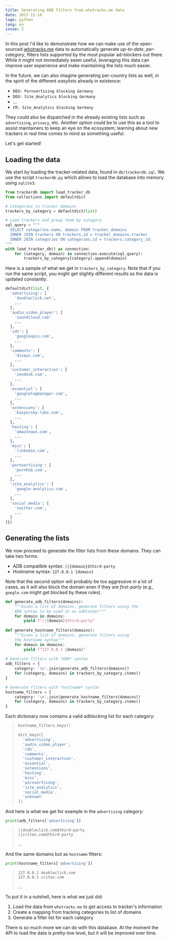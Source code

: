 ```yaml
---
title: Generating ADB filters from whotracks.me data
date: 2017-11-16
logo: python
lang: en
issue: 2
---
```


In this post I'd like to demonstrate how we can make use of the
open-sourced [whotracks.me](https://whotracks.me) data to automatically
generate *up-to-date*, *per-category*, filters lists supported by the
most popular ad-blockers out there. While it might not immediately
seem useful, leveraging this data can improve user experience and make
maintaining the lists much easier.

In the future, we can also imagine generating per-country lists as well,
in the spirit of the different *easylists* already in existence:

* `DEU: Pornvertising blocking Germany`
* `DEU: Site_Analytics blocking Germany`
* ...
* `FR: Site_Analytics blocking Germany`

They could also be dispatched in the already existing lists such as
`advertising`, `privacy`, etc. Another option could be to use this as
a tool to assist maintainers to keep an eye on the ecosystem; learning
about new trackers in real time comes to mind as something useful.

Let's get started!

## Loading the data

We start by loading the tracker-related data, found in `db/trackerdb.sql`. We
use the script `trackerdb.py` which allows to load the database into memory
using `sqlite3`:

```python
from trackerdb import load_tracker_db
from collections import defaultdict

# Categories to tracker domains
trackers_by_category = defaultdict(list)

# Load trackers and group them by category
sql_query = """
  SELECT categories.name, domain FROM tracker_domains
  INNER JOIN trackers ON trackers.id = tracker_domains.tracker
  INNER JOIN categories ON categories.id = trackers.category_id;
"""
with load_tracker_db() as connection:
    for (category, domain) in connection.execute(sql_query):
        trackers_by_category[category].append(domain)
```

Here is a sample of what we get in `trackers_by_category`. Note that if
you run the same script, you might get slightly different results as the
data is updated constantly:

```python
defaultdict(list, {
  'advertising': [
    'doubleclick.net',
    ...
  ],
  'audio_video_player': [
    'soundcloud.com'
    ...
  ],
  'cdn': [
    'googleapis.com',
    ...
  ],
  'comments': [
    'disqus.com',
    ...
  ],
  'customer_interaction': [
    'zendesk.com',
    ...
  ],
  'essential': [
    'googletagmanager.com',
    ...
  ],
  'extensions': [
    'kaspersky-labs.com',
    ...
  ],
  'hosting': [
    'amazonaws.com',
    ...
  ],
  'misc': [
    'linkedin.com',
    ...
  ],
  'pornvertising': [
    'pornhub.com',
    ...
  ],
  'site_analytics': [
    'google-analytics.com',
    ...
  ],
  'social_media': [
    'twitter.com',
    ...
  ]
]})
```

## Generating the lists

We now proceed to generate the filter lists from these domains. They can take
two forms:

* ADB compatible syntax: `||{domain}$third-party`
* Hostname syntax: `127.0.0.1 {domain}`

Note that the second option will probably be too aggressive in a lot of
cases, as it will also block the domain even if they are *first-party* (e.g.,
`google.com` might get blocked by these rules).

```python
def generate_adb_filters(domains):
    """Given a list of domains, generate filters using the
    ADB syntax to be used in an adblocker"""
    for domain in domains:
        yield f"||{domain}$third-party"
        
def generate_hostname_filters(domains):
    """Given a list of domains, generate filters using
    the hostname syntax"""
    for domain in domains:
        yield f"127.0.0.1 {domain}"
        
# Generate filters with *ADB* syntax
adb_filters = {
    category: '\n'.join(generate_adb_filters(domains))
    for (category, domains) in trackers_by_category.items()
}

# Generate filters with *hostname* syntax
hostname_filters = {
    category: '\n'.join(generate_hostname_filters(domains))
    for (category, domains) in trackers_by_category.items()
}
```

Each dictionary now contains a valid adblocking list for each category:

> ```python
> hostname_filters.keys()
> ```
> ```python
> dict_keys([
>   'advertising',
>   'audio_video_player',
>   'cdn',
>   'comments',
>   'customer_interaction',
>   'essential',
>   'extensions',
>   'hosting',
>   'misc',
>   'pornvertising',
>   'site_analytics',
>   'social_media',
>   'unknown'
> ])
> ```


And here is what we get for example in the `advertising` category:

```python
print(adb_filters['advertising'])
```

> ```
> ||doubleclick.com$third-party
> ||criteo.com$third-party
> ```
> ...


And the same domains but as `hostname` filters:

```python
print(hostname_filters['advertising'])
```

> ```
> 127.0.0.1 doubleclick.com
> 127.0.0.1 criteo.com
> ```
> ...

To put it in a nutshell, here is what we just did:

1. Load the data from `whotracks.me` to get access to tracker's information
2. Create a mapping from tracking categories to list of domains
3. Generate a filter list for each category

There is so much more we can do with this database. At the moment the
API to load the data is pretty-low level, but it will be improved over
time.
